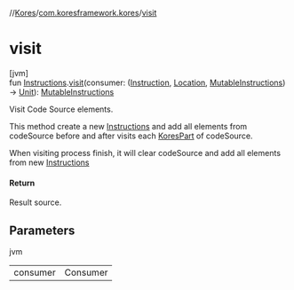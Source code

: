 //[Kores](../../index.md)/[com.koresframework.kores](index.md)/[visit](visit.md)

# visit

[jvm]\
fun [Instructions](-instructions/index.md).[visit](visit.md)(consumer: ([Instruction](-instruction/index.md), [Location](-location/index.md), [MutableInstructions](-mutable-instructions/index.md)) -> [Unit](https://kotlinlang.org/api/latest/jvm/stdlib/kotlin/-unit/index.html)): [MutableInstructions](-mutable-instructions/index.md)

Visit Code Source elements.

This method create a new [Instructions](-instructions/index.md) and add all elements from codeSource before and after visits each [KoresPart](-kores-part/index.md) of codeSource.

When visiting process finish, it will clear codeSource and add all elements from new [Instructions](-instructions/index.md)

#### Return

Result source.

## Parameters

jvm

| | |
|---|---|
| consumer | Consumer |
